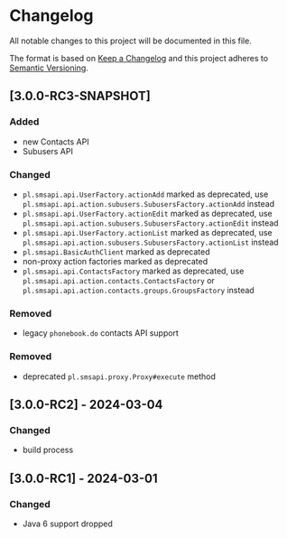 # Changelog
All notable changes to this project will be documented in this file.

The format is based on [Keep a Changelog](http://keepachangelog.com/en/1.0.0/) and this project adheres to [Semantic Versioning](http://semver.org/spec/v2.0.0.html).

## [3.0.0-RC3-SNAPSHOT]
### Added
- new Contacts API
- Subusers API

### Changed
- `pl.smsapi.api.UserFactory.actionAdd` marked as deprecated, use `pl.smsapi.api.action.subusers.SubusersFactory.actionAdd` instead
- `pl.smsapi.api.UserFactory.actionEdit` marked as deprecated, use `pl.smsapi.api.action.subusers.SubusersFactory.actionEdit` instead
- `pl.smsapi.api.UserFactory.actionList` marked as deprecated, use `pl.smsapi.api.action.subusers.SubusersFactory.actionList` instead
- `pl.smsapi.BasicAuthClient` marked as deprecated
- non-proxy action factories marked as deprecated
- `pl.smsapi.api.ContactsFactory` marked as deprecated, use `pl.smsapi.api.action.contacts.ContactsFactory` or `pl.smsapi.api.action.contacts.groups.GroupsFactory` instead

### Removed
- legacy `phonebook.do` contacts API support

### Removed
- deprecated `pl.smsapi.proxy.Proxy#execute` method

## [3.0.0-RC2] - 2024-03-04
### Changed
- build process

## [3.0.0-RC1] - 2024-03-01
### Changed
- Java 6 support dropped